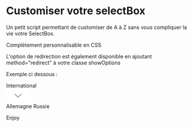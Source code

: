 # Customiser votre selectBox
 
Un petit script permettant de customiser de A à Z sans vous compliquer la vie votre SelectBox.

Complètement personnalisable en CSS

L'option de redirection est également disponible en ajoutant method="redirect" à votre classe showOptions

Exemple ci dessous :
<link href="style.css" rel="stylesheet" type="text/css" />
<script src="jquery-1.12.0.min.js" language="javascript" type="text/javascript"></script>
<script src="script.js" language="javascript" type="text/javascript"></script>
<div class="boxInput SelectBox">
	<input type="hidden" value="" name="exemple" value="" />
	<div class="inputText">International</div>
	<div class="button"><img src="button_arrow_bottom.jpg"></div>
	<div method="redirect" class="showOptions">
		<span value="/de/">Allemagne</span>
		<span value="/ru/">Russie</span>
	</div>
</div>

Enjoy
